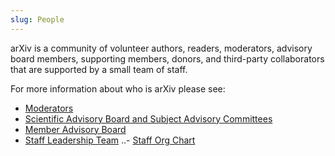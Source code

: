 ```yaml
---
slug: People
---
```


arXiv is a community of volunteer authors, readers, moderators, advisory board members, supporting members, donors, and third-party collaborators that are supported by a small team of staff.

For more information about who is arXiv please see:
- [Moderators](/moderators/)
- [Scientific Advisory Board and Subject Advisory Committees](help/scientific_ad_board)
- [Member Advisory Board](https://confluence.cornell.edu/display/arxivpub/Member+Advisory+Board)
- [Staff Leadership Team](leadership-team)
..- [Staff Org Chart](https://confluence.cornell.edu/download/attachments/340886427/arXiv-org-January2019.pdf?version=1&modificationDate=1546891957674&api=v2)
